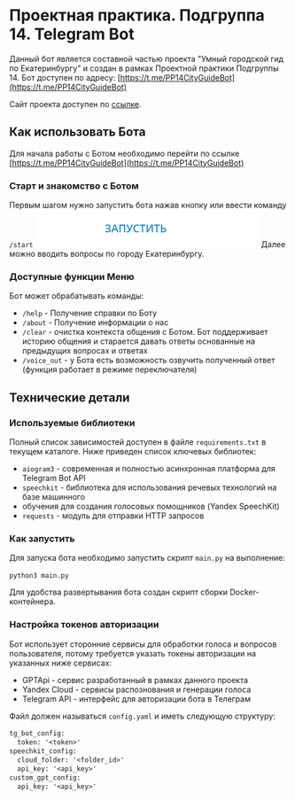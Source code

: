 # Проектная практика. Подгруппа 14. Telegram Bot

Данный бот является составной частью проекта "Умный городской гид по Екатеринбургу"
и создан в рамках Проектной практики Подгруппы 14. Бот доступен по адресу:
[https://t.me/PP14CityGuideBot](https://t.me/PP14CityGuideBot)

Сайт проекта доступен по [ссылке](https://urfu-iml-2023-14-project-workshop.streamlit.app/).

## Как использовать Бота

Для начала работы с Ботом необходимо перейти по ссылке [https://t.me/PP14CityGuideBot](https://t.me/PP14CityGuideBot)

### Старт и знакомство с Ботом

Первым шагом нужно запустить бота нажав кнопку или ввести команду ```/start```
![img.png](img/img.png)
Далее можно вводить вопросы по городу Екатеринбургу.

### Доступные функции Меню

Бот может обрабатывать команды:

- ```/help``` - Получение справки по Боту
- ```/about``` - Получение информации о нас
- ```/clear``` - очистка контекста общения с Ботом. Бот поддерживает историю общения и старается давать ответы
  основанные на предыдущих вопросах и ответах
- ```/voice_out``` - у Бота есть возможность озвучить полученный ответ (функция работает в режиме переключателя)

## Технические детали

### Используемые библиотеки

Полный список зависимостей доступен в файле ```requirements.txt``` в текущем каталоге.
Ниже приведен список ключевых библиотек:

- ```aiogram3``` - современная и полностью асинхронная платформа
  для Telegram Bot API
- ```speechkit``` - библиотека для использования речевых технологий на базе машинного
- обучения для создания голосовых помощников (Yandex SpeechKit)
- ```requests``` - модуль для отправки HTTP запросов

### Как запустить

Для запуска бота необходимо запустить скрипт ```main.py``` на выполнение:

```python3 main.py```

Для удобства развертывания бота создан скрипт сборки Docker-контейнера.

### Настройка токенов авторизации

Бот использует сторонние сервисы для обработки голоса и вопросов пользователя,
потому требуется указать токены авторизации на указанных ниже сервисах:

- GPTApi - сервис разработанный в рамках данного проекта
- Yandex Cloud - сервисы распознования и генерации голоса
- Telegram API - интерфейс для авторизации бота в Телеграм

Файл должен называться ```config.yaml``` и иметь следующую структуру:

``` 
tg_bot_config:
  token: '<token>'
speechkit_config:
  cloud_folder: '<folder_id>'
  api_key: '<api_key>'
custom_gpt_config:
  api_key: '<api_key>'
```